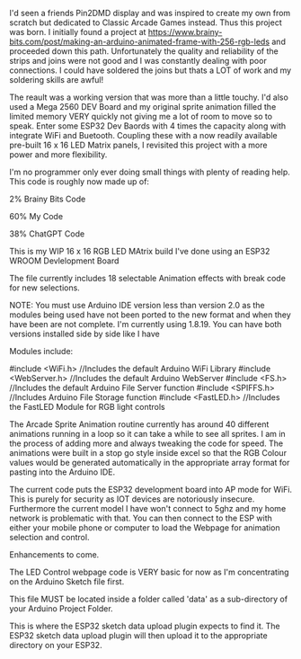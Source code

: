 I'd seen a friends Pin2DMD display and was inspired to create my own from scratch but dedicated to Classic Arcade Games instead. Thus this project was born. I initially found a project at https://www.brainy-bits.com/post/making-an-arduino-animated-frame-with-256-rgb-leds and proceeded down this path. Unfortunately the quality and reliability of the strips and joins were not good and I was constantly dealing with poor connections. I could have soldered the joins but thats a LOT of work and my soldering skills are awful!

The reault was a working version that was more than a little touchy. I'd also used a Mega 2560 DEV Board and my original sprite animation filled the limited memory VERY quickly not giving me a lot of room to move so to speak. Enter some ESP32 Dev Baords with 4 times the capacity along with integrate WiFi and Buetooth. Coupling these with a now readily available pre-built 16 x 16 LED Matrix panels, I revisited this project with a more power and more flexibility.

I'm no programmer only ever doing small things with plenty of reading help. This code is roughly now made up of:

2% Brainy Bits Code

60% My Code

38% ChatGPT Code

This is my WIP 16 x 16 RGB LED MAtrix build I've done using an ESP32 WROOM Devlelopment Board

The file currently includes 18 selectable Animation effects with break code for new selections. 

NOTE: You must use Arduino IDE version less than version 2.0 as the modules being used have not been ported to the new format and when they have been are not complete. I'm currently using 1.8.19. You can have both versions installed side by side like I have

Modules include:

#include <WiFi.h> //Includes the default Arduino WiFi Library
#include <WebServer.h> //Includes the default Arduino WebServer
#include <FS.h> //Includes the default Arduino File Server function
#include <SPIFFS.h> //Includes Arduino File Storage function
#include <FastLED.h> //Includes the FastLED Module for RGB light controls

The Arcade Sprite Animation routine currently has around 40 different animations running in a loop so it can take a while to see all sprites.
I am in the process of adding more and always tweaking the code for speed. The animations were built in a stop go style inside excel so
that the RGB Colour values would be generated automatically in the appropriate array format for pasting into the Arduino IDE.

The current code puts the ESP32 development board into AP mode for WiFi. This is purely for security as IOT devices are notoriously
insecure. Furthermore the current model I have won't connect to 5ghz and my home network is problematic with that. You can then connect
to the ESP with either your mobile phone or computer to load the Webpage for animation selection and control.

Enhancements to come.

The LED Control webpage code is VERY basic for now as I'm concentrating on the Arduino Sketch file first. 

This file MUST be located inside a folder called 'data' as a sub-directory of your Arduino Project Folder. 

This is where the ESP32 sketch data upload plugin expects to find it. The ESP32 sketch data upload plugin will then upload it to the appropriate directory on your ESP32.
